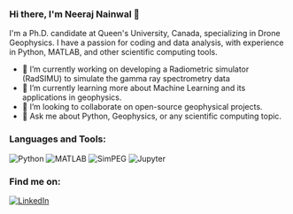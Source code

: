### Hi there, I'm Neeraj Nainwal 👋

I'm a Ph.D. candidate at Queen's University, Canada, specializing in Drone Geophysics. I have a passion for coding and data analysis, with experience in Python, MATLAB, and other scientific computing tools.

- 🔭 I’m currently working on developing a Radiometric simulator (RadSIMU) to simulate the gamma ray spectrometry data
- 🌱 I’m currently learning more about Machine Learning and its applications in geophysics.
- 👯 I’m looking to collaborate on open-source geophysical projects.
- 💬 Ask me about Python, Geophysics, or any scientific computing topic.

### Languages and Tools:
![Python](https://img.shields.io/badge/-Python-3776AB?style=flat-square&logo=python&logoColor=white)
![MATLAB](https://img.shields.io/badge/-MATLAB-0076A8?style=flat-square&logo=mathworks&logoColor=white)
![SimPEG](https://img.shields.io/badge/-SimPEG-00599C?style=flat-square&logo=simpeg)
![Jupyter](https://img.shields.io/badge/-Jupyter-F37626?style=flat-square&logo=Jupyter&logoColor=white)

### Find me on:
[![LinkedIn](https://img.shields.io/badge/-LinkedIn-0077B5?style=flat-square&logo=LinkedIn&logoColor=white)](https://www.linkedin.com/in/neerajn07/)
